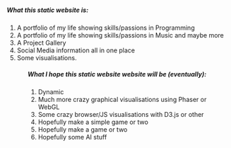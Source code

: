 <h5>What this static website is:</h5>
<ol>
    <li>A portfolio of my life showing skills/passions in Programming</li>
    <li>A portfolio of my life showing skills/passions in Music and maybe more</li>
    <li>A Project Gallery</li>
    <li>Social Media information all in one place</li>
    <li>Some visualisations.</li>
<ol>

<h5>What I hope this static website website will be (eventually):</h5>
<ol>
    <li>Dynamic</li>
    <li>Much more crazy graphical visualisations using Phaser or WebGL</li>
    <li>Some crazy browser/JS visualisations with D3.js or other</li>
    <li>Hopefully make a simple game or two</li>
    <li>Hopefully make a game or two</li>
    <li>Hopefully some AI stuff</li>
</ol>
